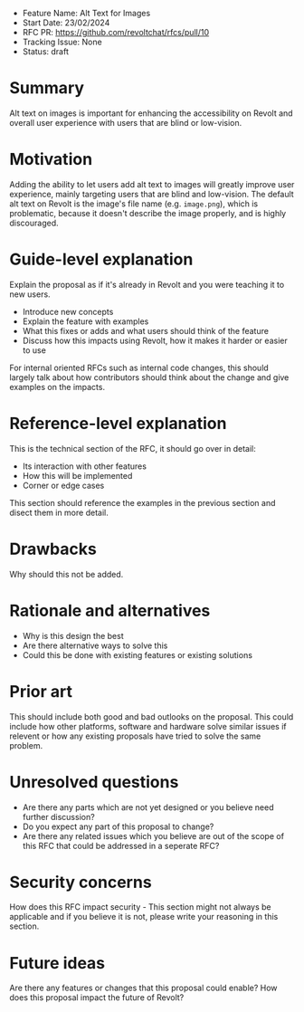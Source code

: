 - Feature Name: Alt Text for Images
- Start Date: 23/02/2024
- RFC PR: <https://github.com/revoltchat/rfcs/pull/10>
- Tracking Issue: None
- Status: draft

# Summary

Alt text on images is important for enhancing the accessibility on Revolt and overall user experience with users that are blind or low-vision.

# Motivation

Adding the ability to let users add alt text to images will greatly improve user experience, mainly targeting users that are blind and low-vision. The default alt text on Revolt is the image's file name (e.g. `image.png`), which is problematic, because it doesn't describe the image properly, and is highly discouraged.

# Guide-level explanation

Explain the proposal as if it's already in Revolt and you were teaching it to new users.

- Introduce new concepts
- Explain the feature with examples
- What this fixes or adds and what users should think of the feature
- Discuss how this impacts using Revolt, how it makes it harder or easier to use

For internal oriented RFCs such as internal code changes, this should largely talk about how contributors should think about the change and give examples on the impacts.

# Reference-level explanation

This is the technical section of the RFC, it should go over in detail:

- Its interaction with other features
- How this will be implemented
- Corner or edge cases

This section should reference the examples in the previous section and disect them in more detail.

# Drawbacks

Why should this not be added.

# Rationale and alternatives

- Why is this design the best
- Are there alternative ways to solve this
- Could this be done with existing features or existing solutions

# Prior art

This should include both good and bad outlooks on the proposal. This could include how other platforms, software and hardware solve similar issues if relevent or how any existing proposals have tried to solve the same problem.

# Unresolved questions

- Are there any parts which are not yet designed or you believe need further discussion?
- Do you expect any part of this proposal to change?
- Are there any related issues which you believe are out of the scope of this RFC that could be addressed in a seperate RFC?

# Security concerns

How does this RFC impact security - This section might not always be applicable and if you believe it is not, please write your reasoning in this section.

# Future ideas

Are there any features or changes that this proposal could enable? How does this proposal impact the future of Revolt?
